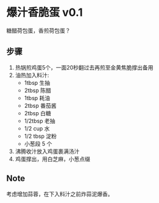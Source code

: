 # 爆汁香脆蛋 v0.1
糖醋荷包蛋，香煎荷包蛋？
## 步骤
1. 热锅煎鸡蛋5个，一面20秒翻过去再煎至金黄焦脆撑出备用
2. 油热加入料汁:
   - 1tbsp 生抽
   - 2tbsp 陈醋
   - 1tbsp 耗油
   - 2tbsp 番茄酱
   - 2tbsp 白糖
   - 1/2tbsp 老抽
   - 1/2 cup 水
   - 1/2 tbsp 淀粉
   - 小葱段 5 个
3. 沸腾收汁放入鸡蛋裹满汤汁
4. 鸡蛋撑出，用白芝麻，小葱点缀

## Note
考虑增加蒜蓉，在下入料汁之前炸蒜泥爆香。